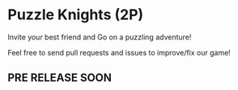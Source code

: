 # Puzzle Knights (2P)
 Invite your best friend and Go on a puzzling adventure!

Feel free to send pull requests and issues to improve/fix our game!

## PRE RELEASE SOON
